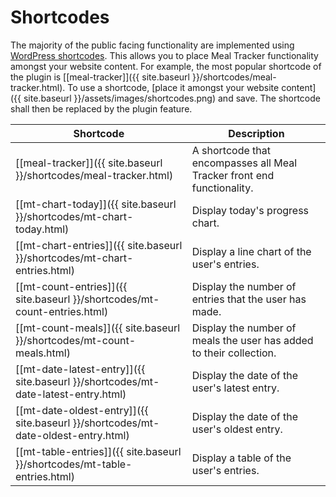 # Shortcodes

The majority of the public facing functionality are implemented using [WordPress shortcodes](https://codex.wordpress.org/Shortcode_API). This allows you to place Meal Tracker functionality amongst your website content. For example, the most popular shortcode of the plugin is [[meal-tracker]]({{ site.baseurl }}/shortcodes/meal-tracker.html). To use a shortcode, [place it amongst your website content]({{ site.baseurl }}/assets/images/shortcodes.png) and save. The shortcode shall then be replaced by the plugin feature. 

|Shortcode|Description|    
|--|--|
|[[meal-tracker]]({{ site.baseurl }}/shortcodes/meal-tracker.html) |A shortcode that encompasses all Meal Tracker front end functionality.|   
|[[mt-chart-today]]({{ site.baseurl }}/shortcodes/mt-chart-today.html) |Display today's progress chart.|  
|[[mt-chart-entries]]({{ site.baseurl }}/shortcodes/mt-chart-entries.html) |Display a line chart of the user's entries.|  
|[[mt-count-entries]]({{ site.baseurl }}/shortcodes/mt-count-entries.html) |Display the number of entries that the user has made.|   
|[[mt-count-meals]]({{ site.baseurl }}/shortcodes/mt-count-meals.html) |Display the number of meals the user has added to their collection.|   
|[[mt-date-latest-entry]]({{ site.baseurl }}/shortcodes/mt-date-latest-entry.html) |Display the date of the user's latest entry.|   
|[[mt-date-oldest-entry]]({{ site.baseurl }}/shortcodes/mt-date-oldest-entry.html) |Display the date of the user's oldest entry.|   
|[[mt-table-entries]]({{ site.baseurl }}/shortcodes/mt-table-entries.html) |Display a table of the user's entries.|   